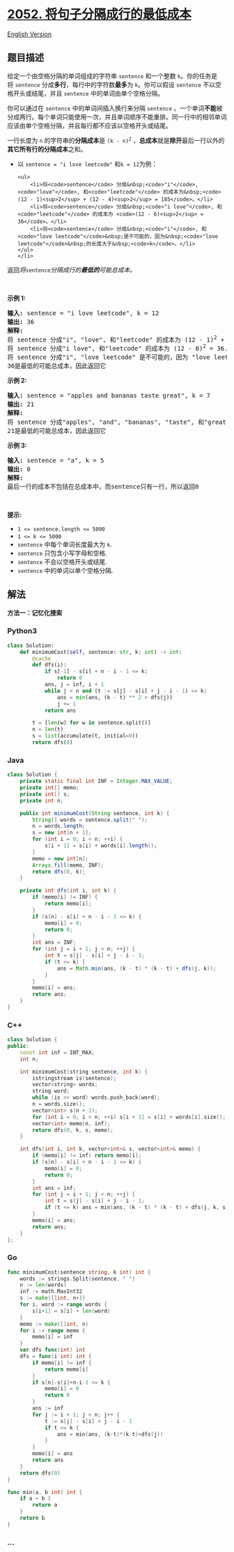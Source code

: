 # [2052. 将句子分隔成行的最低成本](https://leetcode.cn/problems/minimum-cost-to-separate-sentence-into-rows)

[English Version](/solution/2000-2099/2052.Minimum%20Cost%20to%20Separate%20Sentence%20Into%20Rows/README_EN.md)

## 题目描述

<!-- 这里写题目描述 -->

<p>给定一个由空格分隔的单词组成的字符串&nbsp;<code>sentence</code>&nbsp;和一个整数 <code>k</code>。你的任务是将&nbsp;<code>sentence</code> 分成<strong>多行</strong>，每行中的字符数<strong>最多</strong>为 <code>k</code>。你可以假设&nbsp;<code>sentence</code> 不以空格开头或结尾，并且&nbsp;<code>sentence</code> 中的单词由单个空格分隔。</p>

<p>你可以通过在&nbsp;<code>sentence</code>&nbsp;中的单词间插入换行来分隔&nbsp;<code>sentence</code> 。一个单词<strong>不能</strong>被分成两行。每个单词只能使用一次，并且单词顺序不能重排。同一行中的相邻单词应该由单个空格分隔，并且每行都不应该以空格开头或结尾。</p>

<p>一行长度为&nbsp;<code>n</code> 的字符串的<strong>分隔成本</strong>是&nbsp;<code>(k - n)<sup>2</sup></code> ，<strong>总成本</strong>就是<strong>除开</strong>最后一行以外的<strong>其它所有行的分隔成本</strong>之和。</p>

<ul>
	<li>以&nbsp;<code>sentence = "i love leetcode"</code> 和<code>k = 12</code>为例：

    <ul>
    	<li>将<code>sentence</code> 分成&nbsp;<code>"i"</code>, <code>"love"</code>, 和<code>"leetcode"</code> 的成本为&nbsp;<code>(12 - 1)<sup>2</sup> + (12 - 4)<sup>2</sup> = 185</code>。</li>
    	<li>将<code>sentence</code> 分成&nbsp;<code>"i love"</code>, 和<code>"leetcode"</code> 的成本为 <code>(12 - 6)<sup>2</sup> = 36</code>。</li>
    	<li>将<code>sentence</code> 分成&nbsp;<code>"i"</code>, 和<code>"love leetcode"</code>&nbsp;是不可能的，因为&nbsp;<code>"love leetcode"</code>&nbsp;的长度大于&nbsp;<code>k</code>。</li>
    </ul>
    </li>

</ul>

<p>返回<em>将</em><code>sentence</code><em>分隔成行的<strong>最低的</strong>可能总成本。</em></p>

<p>&nbsp;</p>

<p><strong>示例 1:</strong></p>

<pre>
<strong>输入:</strong> sentence = "i love leetcode", k = 12
<strong>输出:</strong> 36
<strong>解释:</strong>
将 sentence 分成"i", "love", 和"leetcode" 的成本为 (12 - 1)<sup>2</sup> + (12 - 4)<sup>2</sup> = 185.
将 sentence 分成"i love", 和"leetcode" 的成本为 (12 - 6)<sup>2</sup> = 36.
将 sentence 分成"i", "love leetcode" 是不可能的，因为 "love leetcode" 的长度为 13.
36是最低的可能总成本，因此返回它
</pre>

<p><strong>示例 2:</strong></p>

<pre>
<strong>输入:</strong> sentence = "apples and bananas taste great", k = 7
<strong>输出:</strong> 21
<strong>解释:</strong>
将 sentence 分成"apples", "and", "bananas", "taste", 和"great" 的成本为 (7 - 6)<sup>2</sup> + (7 - 3)<sup>2</sup> + (7 - 7)<sup>2</sup> + (7 - 5)<sup>2 </sup>= 21.
21是最低的可能总成本，因此返回它
</pre>

<p><strong>示例 3:</strong></p>

<pre>
<strong>输入:</strong> sentence = "a", k = 5
<strong>输出:</strong> 0
<strong>解释:</strong>
最后一行的成本不包括在总成本中，而sentence只有一行，所以返回0</pre>

<p>&nbsp;</p>

<p><strong>提示:</strong></p>

<ul>
	<li><code>1 &lt;= sentence.length &lt;= 5000</code></li>
	<li><code>1 &lt;= k &lt;= 5000</code></li>
	<li><code>sentence</code>&nbsp;中每个单词长度最大为&nbsp;<code>k</code>.</li>
	<li><code>sentence</code> 只包含小写字母和空格.</li>
	<li><code>sentence</code> 不会以空格开头或结尾.</li>
	<li><code>sentence</code>&nbsp;中的单词以单个空格分隔.</li>
</ul>

## 解法

<!-- 这里可写通用的实现逻辑 -->

**方法一：记忆化搜索**

<!-- tabs:start -->

### **Python3**

<!-- 这里可写当前语言的特殊实现逻辑 -->

```python
class Solution:
    def minimumCost(self, sentence: str, k: int) -> int:
        @cache
        def dfs(i):
            if s[-1] - s[i] + n - i - 1 <= k:
                return 0
            ans, j = inf, i + 1
            while j < n and (t := s[j] - s[i] + j - i - 1) <= k:
                ans = min(ans, (k - t) ** 2 + dfs(j))
                j += 1
            return ans

        t = [len(w) for w in sentence.split()]
        n = len(t)
        s = list(accumulate(t, initial=0))
        return dfs(0)
```

### **Java**

<!-- 这里可写当前语言的特殊实现逻辑 -->

```java
class Solution {
    private static final int INF = Integer.MAX_VALUE;
    private int[] memo;
    private int[] s;
    private int n;

    public int minimumCost(String sentence, int k) {
        String[] words = sentence.split(" ");
        n = words.length;
        s = new int[n + 1];
        for (int i = 0; i < n; ++i) {
            s[i + 1] = s[i] + words[i].length();
        }
        memo = new int[n];
        Arrays.fill(memo, INF);
        return dfs(0, k);
    }

    private int dfs(int i, int k) {
        if (memo[i] != INF) {
            return memo[i];
        }
        if (s[n] - s[i] + n - i - 1 <= k) {
            memo[i] = 0;
            return 0;
        }
        int ans = INF;
        for (int j = i + 1; j < n; ++j) {
            int t = s[j] - s[i] + j - i - 1;
            if (t <= k) {
                ans = Math.min(ans, (k - t) * (k - t) + dfs(j, k));
            }
        }
        memo[i] = ans;
        return ans;
    }
}
```

### **C++**

```cpp
class Solution {
public:
    const int inf = INT_MAX;
    int n;

    int minimumCost(string sentence, int k) {
        istringstream is(sentence);
        vector<string> words;
        string word;
        while (is >> word) words.push_back(word);
        n = words.size();
        vector<int> s(n + 1);
        for (int i = 0; i < n; ++i) s[i + 1] = s[i] + words[i].size();
        vector<int> memo(n, inf);
        return dfs(0, k, s, memo);
    }

    int dfs(int i, int k, vector<int>& s, vector<int>& memo) {
        if (memo[i] != inf) return memo[i];
        if (s[n] - s[i] + n - i - 1 <= k) {
            memo[i] = 0;
            return 0;
        }
        int ans = inf;
        for (int j = i + 1; j < n; ++j) {
            int t = s[j] - s[i] + j - i - 1;
            if (t <= k) ans = min(ans, (k - t) * (k - t) + dfs(j, k, s, memo));
        }
        memo[i] = ans;
        return ans;
    }
};
```

### **Go**

```go
func minimumCost(sentence string, k int) int {
	words := strings.Split(sentence, " ")
	n := len(words)
	inf := math.MaxInt32
	s := make([]int, n+1)
	for i, word := range words {
		s[i+1] = s[i] + len(word)
	}
	memo := make([]int, n)
	for i := range memo {
		memo[i] = inf
	}
	var dfs func(int) int
	dfs = func(i int) int {
		if memo[i] != inf {
			return memo[i]
		}
		if s[n]-s[i]+n-i-1 <= k {
			memo[i] = 0
			return 0
		}
		ans := inf
		for j := i + 1; j < n; j++ {
			t := s[j] - s[i] + j - i - 1
			if t <= k {
				ans = min(ans, (k-t)*(k-t)+dfs(j))
			}
		}
		memo[i] = ans
		return ans
	}
	return dfs(0)
}

func min(a, b int) int {
	if a < b {
		return a
	}
	return b
}
```

### **...**

```

```

<!-- tabs:end -->
